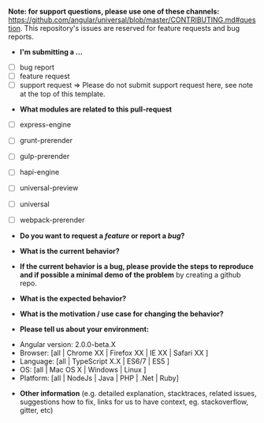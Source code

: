 **Note: for support questions, please use one of these channels:** https://github.com/angular/universal/blob/master/CONTRIBUTING.md#question. This repository's issues are reserved for feature requests and bug reports.

* **I'm submitting a ...**
- [ ] bug report
- [ ] feature request
- [ ] support request => Please do not submit support request here, see note at the top of this template.

* **What modules are related to this pull-request**
- [ ] express-engine
- [ ] grunt-prerender
- [ ] gulp-prerender
- [ ] hapi-engine
- [ ] universal-preview
- [ ] universal
- [ ] webpack-prerender


* **Do you want to request a *feature* or report a *bug*?**



* **What is the current behavior?**



* **If the current behavior is a bug, please provide the steps to reproduce and if possible a minimal demo of the problem** by creating a github repo.



* **What is the expected behavior?**



* **What is the motivation / use case for changing the behavior?**



* **Please tell us about your environment:**

- Angular version: 2.0.0-beta.X
- Browser: [all | Chrome XX | Firefox XX | IE XX | Safari XX ]
- Language: [all | TypeScript X.X | ES6/7 | ES5 ]
- OS:  [all | Mac OS X | Windows | Linux ]
- Platform: [all | NodeJs | Java | PHP | .Net | Ruby]



* **Other information** (e.g. detailed explanation, stacktraces, related issues, suggestions how to fix, links for us to have context, eg. stackoverflow, gitter, etc)
